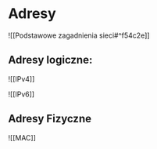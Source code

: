 # Adresy

![[Podstawowe zagadnienia sieci#^f54c2e]]

## Adresy logiczne:

![[IPv4]]

![[IPv6]]

## Adresy Fizyczne

![[MAC]]